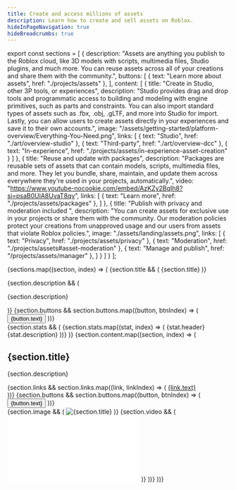 ```yaml
---
title: Create and access millions of assets
description: Learn how to create and sell assets on Roblox.
hideInPageNavigation: true
hideBreadcrumbs: true
---
```


export const sections = [
  {
    description: "Assets are anything you publish to the Roblox cloud, like 3D models with scripts, multimedia files, Studio plugins, and much more. You can reuse assets across all of your creations and share them with the community.",
    buttons: [
      { text: "Learn more about assets", href: "./projects/assets" },
    ],
    content: [
      {
        title: "Create in Studio, other 3P tools, or experiences",
        description: "Studio provides drag and drop tools and programmatic access to building and modeling with engine primitives, such as parts and constraints. You can also import standard types of assets such as .fbx, .obj, .gLTF, and more into Studio for import. Lastly, you can allow users to create assets directly in your experiences and save it to their own accounts.",
        image: "/assets/getting-started/platform-overview/Everything-You-Need.png",
        links: [
          { text: "Studio", href: "./art/overview-studio" },
          { text: "Third-party", href: "./art/overview-dcc" },
          { text: "In-experience", href: "./projects/assets/in-experience-asset-creation" }
        ]
      },
      {
        title: "Reuse and update with packages",
        description: "Packages are reusable sets of assets that can contain models, scripts, multimedia files, and more. They let you bundle, share, maintain, and update them across everywhere they're used in your projects, automatically.",
        video: "https://www.youtube-nocookie.com/embed/AzKZy2BqIh8?si=psaB0UlA8UvaT8qv",
        links: [
          { text: "Learn more", href: "./projects/assets/packages" },
        ]
      },
      {
        title: "Publish with privacy and moderation included ",
        description: "You can create assets for exclusive use in your projects or share them with the community. Our moderation policies protect your creations from unapproved usage and our users from assets that violate Roblox policies.",
        image: "./assets/landing/assets.png",
        links: [
          { text: "Privacy", href: "./projects/assets/privacy" },
          { text: "Moderation", href: "./projects/assets#asset-moderation" },
          { text: "Manage and publish", href: "/projects/assets/manager" },
        ]
      }
    ]
  }
];

{sections.map((section, index) => (
  <Grid item xs={12} key={index}>
    {section.title && (
      <Typography variant='h1'>{section.title}</Typography>
    )}
  <div style={{ marginTop: 16, marginBottom: 48 }}>
    {section.description && (
      <p>{section.description}</p>
    )}
    {section.buttons && section.buttons.map((button, btnIndex) => (
      <Button
        key={btnIndex}
        style={{ marginTop: 8, marginRight: 24 }}
        variant="contained"
        color="secondary"
        size="large"
        href={button.href}
      >
        {button.text}
      </Button>
    ))}
  </div>
    {section.stats && (
      <Grid item xs={12} sm={12} md={12} lg={12} style={{ textAlign: "center", marginTop: -96, marginBottom: 96 }}>
        <Grid container spacing={4}>
          {section.stats.map((stat, index) => (
            <Grid item xs={12} sm={6} md={4} key={index}>
              <Card variant="filled">
                <CardContent>
                  <Typography variant="hero" color="info">{stat.header}</Typography>
                  <Typography component="p" variant="h2">{stat.description}</Typography>
                </CardContent>
              </Card>
            </Grid>
          ))}
        </Grid>
      </Grid>
    )}
    {section.content.map((section, index) => (
      <Grid container spacing={8} key={index} style={{ marginTop: 24 }}>
        <Grid item xs={12} md={5}>
          <div>
            <h2>{section.title}</h2>
            <p>{section.description}</p>
            <div style={{ marginTop: 24, marginBottom: 48 }}>
              {section.links && section.links.map((link, linkIndex) => (
                <a href={link.href} key={linkIndex}>
                  <Typography variant='buttonLarge'>{link.text}</Typography><br />
                </a>
              ))}
              {section.buttons &&  section.buttons.map((button, btnIndex) => (
                <Button
                  key={btnIndex}
                  style={{ marginRight: 24, marginBottom:24 }}
                  variant="contained"
                  color="primary"
                  size="large"
                  href={button.href}
                >
                  {button.text}
                </Button>
              ))}
            </div>
          </div>
        </Grid>
        <Grid item xs={12} md={7}>
          {section.image && (
            <img
              style={{ width: '100%', height: 'auto' }}
              src={section.image}
              alt={section.title}
            />
          )}
          {section.video && (
            <iframe
              style={{ width: '100%', aspectRatio: 16/9, height: 'auto' }}
              src={section.video}
              title="YouTube video player"
              frameborder="0"
              allow="accelerometer; autoplay; clipboard-write; encrypted-media; gyroscope; picture-in-picture; web-share"
              referrerpolicy="strict-origin-when-cross-origin"
              allowfullscreen
            ></iframe>
          )}
        </Grid>
      </Grid>
    ))}
  </Grid>
))}
